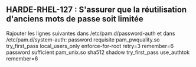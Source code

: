 ## HARDE-RHEL-127 : S'assurer que la réutilisation d'anciens mots de passe soit limitée

Rajouter les lignes suivantes dans /etc/pam.d/password-auth et dans /etc/pam.d/system-auth:
password requisite pam_pwquality.so try_first_pass local_users_only enforce-for-root retry=3 remember=6
password sufficient pam_unix.so sha512 shadow try_first_pass use_authtok remember=6


